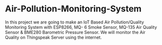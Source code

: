 # Air-Pollution-Monitoring-System

In this project we are going to make an IoT Based Air Pollution/Quality Monitoring System with ESP8266, MQ- 6 Smoke 
Sensor, MQ-135 Air Quality Sensor & BME280 Barometric Pressure Sensor. We will monitor the Air Quality on Thingspeak 
Server using the internet.
